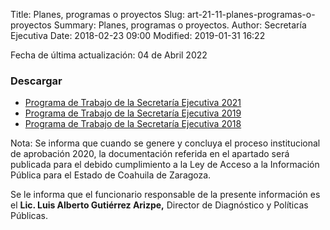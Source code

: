 Title: Planes, programas o proyectos
Slug: art-21-11-planes-programas-o-proyectos
Summary: Planes, programas o proyectos.
Author: Secretaría Ejecutiva
Date: 2018-02-23 09:00
Modified: 2019-01-31 16:22


Fecha de última actualización: 04 de Abril 2022

### Descargar
* [Programa de Trabajo de la Secretaría Ejecutiva 2021 <i class="fa fa-file-pdf-o" aria-hidden="true"></i>](https://www.seacoahuila.org.mx/secretaria-ejecutiva/planes/Programa-trabajo-ST.pdf) 
* [Programa de Trabajo de la Secretaría Ejecutiva 2019 <i class="fa fa-file-pdf-o" aria-hidden="true"></i>](programa-de-trabajo-secretaria-ejecutiva-2019.pdf)
* [Programa de Trabajo de la Secretaría Ejecutiva 2018 <i class="fa fa-file-pdf-o" aria-hidden="true"></i>](programa-de-trabajo-secretaria-ejecutiva-2018.pdf)

Nota: Se informa que cuando se genere y concluya el proceso institucional de aprobación 2020, la documentación referida en el apartado será publicada para el debido cumplimiento a la Ley de Acceso a la Información Pública para el Estado de Coahuila de Zaragoza.

Se le informa que el funcionario responsable de la presente información es el **Lic. Luis Alberto Gutiérrez Arizpe,** Director de Diagnóstico y Políticas Públicas.
